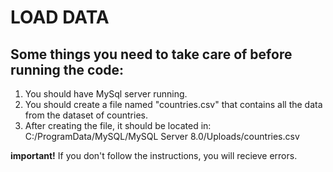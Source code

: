 # LOAD DATA
## Some things you need to take care of before running the code:
1) You should have MySql server running.
2) You should create a file named "countries.csv" that contains all the data from the dataset of countries.
3) After creating the file, it should be located in: C:/ProgramData/MySQL/MySQL Server 8.0/Uploads/countries.csv

**important!**
If you don't follow the instructions, you will recieve errors.
